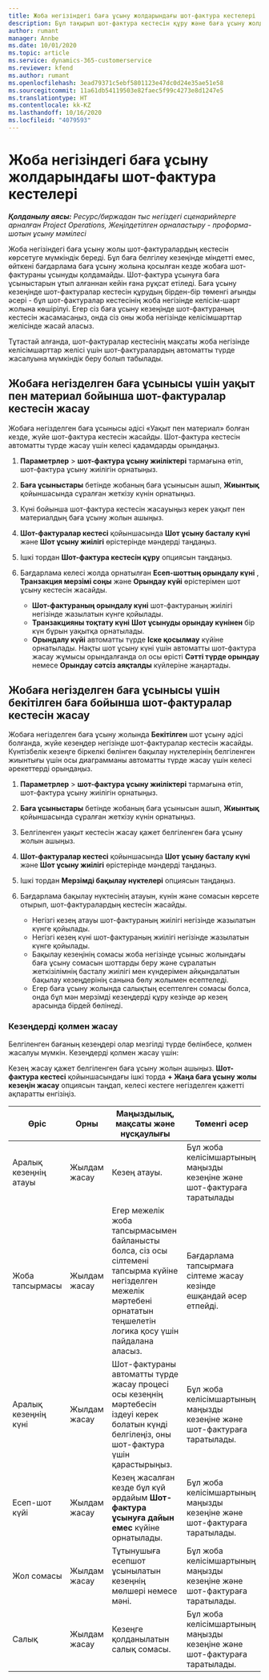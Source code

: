 ```yaml
---
title: Жоба негізіндегі баға ұсыну жолдарындағы шот-фактура кестелері
description: Бұл тақырып шот-фактура кестесін құру және баға ұсыну жолдары үшін кезеңдер туралы ақпарат береді.
author: rumant
manager: Annbe
ms.date: 10/01/2020
ms.topic: article
ms.service: dynamics-365-customerservice
ms.reviewer: kfend
ms.author: rumant
ms.openlocfilehash: 3ead79371c5ebf5801123e47dc0d24e35ae51e58
ms.sourcegitcommit: 11a61db54119503e82faec5f99c4273e8d1247e5
ms.translationtype: HT
ms.contentlocale: kk-KZ
ms.lasthandoff: 10/16/2020
ms.locfileid: "4079593"
---
```

# <a name="invoice-schedules-on-project-based-quote-lines"></a>Жоба негізіндегі баға ұсыну жолдарындағы шот-фактура кестелері

_**Қолданылу аясы:** Ресурс/биржадан тыс негіздегі сценарийлерге арналған Project Operations, Жеңілдетілген орналастыру - проформа-шотын ұсыну мәмілесі_

Жоба негізіндегі баға ұсыну жолы шот-фактуралардың кестесін көрсетуге мүмкіндік береді. Бұл баға белгілеу кезеңінде міндетті емес, өйткені бағдарлама баға ұсыну жолына қосылған кезде жобаға шот-фактураны ұсынуды қолдамайды. Шот-фактура ұсынуға баға ұсыныстарын ұтып алғаннан кейін ғана рұқсат етіледі. Баға ұсыну кезеңінде шот-фактуралар кестесін құрудың бірден-бір төменгі ағынды әсері - бұл шот-фактуралар кестесінің жоба негізінде келісім-шарт жолына көшірілуі. Егер сіз баға ұсыну кезеңінде шот-фактураның кестесін жасамасаңыз, онда сіз оны жоба негізінде келісімшарттар желісінде жасай аласыз.

Тұтастай алғанда, шот-фактуралар кестесінің мақсаты жоба негізінде келісімшарттар желісі үшін шот-фактуралардың автоматты түрде жасалуына мүмкіндік беру болып табылады. 

## <a name="create-a-time-and-material-invoice-schedule-for-a-project-based-quote-line"></a>Жобаға негізделген баға ұсынысы үшін уақыт пен материал бойынша шот-фактуралар кестесін жасау

Жобаға негізделген баға ұсынысы әдісі «Уақыт пен материал» болған кезде, жүйе шот-фактура кестесін жасайды. Шот-фактура кестесін автоматты түрде жасау үшін келесі қадамдарды орындаңыз.

1. **Параметрлер** > **шот-фактура ұсыну жиіліктері** тармағына өтіп, шот-фактура ұсыну жиілігін орнатыңыз.
2. **Баға ұсыныстары** бетінде жобаның баға ұсынысын ашып, **Жиынтық** қойыншасында сұралған жеткізу күнін орнатыңыз.
3. Күні бойынша шот-фактура кестесін жасауыңыз керек уақыт пен материалдың баға ұсыну жолын ашыңыз. 
4. **Шот-фактуралар кестесі** қойыншасында **Шот ұсыну басталу күні** және **Шот ұсыну жиілігі** өрістерінде мәндерді таңдаңыз. 
5. Ішкі тордан **Шот-фактура кестесін құру** опциясын таңдаңыз.
6. Бағдарлама келесі жолда орнатылған **Есеп-шоттың орындалу күні** , **Транзакция мерзімі соңы** және **Орындау күйі** өрістерімен шот ұсыну кестесін жасайды.

    - **Шот-фактураның орындалу күні** шот-фактураның жиілігі негізінде жазылатын күнге қойылады.
    - **Транзакцияны тоқтату күні** **Шот ұсынуды орындау күнінен** бір күн бұрын уақытқа орнатылады.
    - **Орындалу күйі** автоматты түрде **Іске қосылмау** күйіне орнатылады. Нақты шот ұсыну күні үшін автоматты шот-фактура жасау жұмысы орындалғанда ол осы өрісті **Сәтті түрде орындау** немесе **Орындау сәтсіз аяқталды** күйлеріне жаңартады.

## <a name="create-a-fixed-price-invoice-schedule-for-a-project-based-quote-line"></a>Жобаға негізделген баға ұсынысы үшін бекітілген баға бойынша шот-фактуралар кестесін жасау

Жобаға негізделген баға ұсыну жолында **Бекітілген** шот ұсыну әдісі болғанда, жүйе кезеңдер негізінде шот-фактуралар кестесін жасайды. Күнтізбелік кезеңге біркелкі бөлінген бақылау нүктелерінің белгіленген жиынтығы үшін осы диаграмманы автоматты түрде жасау үшін келесі әрекеттерді орындаңыз.

1. **Параметрлер** > **шот-фактура ұсыну жиіліктері** тармағына өтіп, шот-фактура ұсыну жиілігін орнатыңыз.
2. **Баға ұсыныстары** бетінде жобаның баға ұсынысын ашып, **Жиынтық** қойыншасында сұралған жеткізу күнін орнатыңыз.
3. Белгіленген уақыт кестесін жасау қажет белгіленген баға ұсыну жолын ашыңыз. 
4. **Шот-фактуралар кестесі** қойыншасында **Шот ұсыну басталу күні** және **Шот ұсыну жиілігі** өрістерінде мәндерді таңдаңыз. 
5. Ішкі тордан **Мерзімді бақылау нүктелері** опциясын таңдаңыз.
6. Бағдарлама бақылау нүктесінің атауын, күнін және сомасын көрсете отырып, шот-фактуралардың кестесін жасайды.

    - Негізгі кезең атауы шот-фактураның жиілігі негізінде жазылатын күнге қойылады.
    - Негізгі кезең күні шот-фактураның жиілігі негізінде жазылатын күнге қойылады.
    - Бақылау кезеңінің сомасы жоба негізінде ұсыныс жолындағы баға ұсыну сомасын шоттарды беру және сұралатын жеткізілімнің басталу жиілігі мен күндерімен айқындалатын бақылау кезеңдерінің санына бөлу жолымен есептеледі.
    - Егер баға ұсыну жолында салықтың есептелген сомасы болса, онда бұл мән мерзімді кезеңдерді құру кезінде әр кезең арасында бірдей бөлінеді.

### <a name="manually-create-milestones"></a>Кезеңдерді қолмен жасау

Белгіленген бағаның кезеңдері олар мезгілді түрде бөлінбесе, қолмен жасалуы мүмкін. Кезеңдерді қолмен жасау үшін:

Кезең жасау қажет белгіленген баға ұсыну жолын ашыңыз. **Шот-фактура кестесі** қойыншасындағы ішкі торда **+ Жаңа баға ұсыну жолы кезеңін жасау** опциясын таңдап, келесі кестеге негізделген қажетті ақпаратты енгізіңіз.

| **Өріс** | **Орны** | **Маңыздылық, мақсаты және нұсқаулығы** | **Төменгі әсер** |
| --- | --- | --- | --- |
| Аралық кезеңнің атауы | Жылдам жасау | Кезең атауы. | Бұл жоба келісімшартының маңызды кезеңіне және шот-фактураға таратылады |
| Жоба тапсырмасы | Жылдам жасау | Егер межелік жоба тапсырмасымен байланысты болса, сіз осы сілтемені тапсырма күйіне негізделген межелік мәртебені орнататын теңшелетін логика қосу үшін пайдалана аласыз. | Бағдарлама тапсырмаға сілтеме жасау кезінде ешқандай әсер етпейді. |
| Аралық кезеңнің күні | Жылдам жасау | Шот-фактураны автоматты түрде жасау процесі осы кезеңнің мәртебесін іздеуі керек болатын күнді белгілеңіз, оны шот-фактура үшін қарастырыңыз. | Бұл жоба келісімшартының маңызды кезеңіне және шот-фактураға таратылады. |
| Есеп-шот күйі | Жылдам жасау | Кезең жасалған кезде бұл күй әрдайым **Шот-фактура ұсынуға дайын емес** күйіне орнатылады. | Бұл жоба келісімшартының маңызды кезеңіне және шот-фактураға таратылады. |
| Жол сомасы | Жылдам жасау | Тұтынушыға есепшот ұсынылатын кезеңнің мөлшері немесе мәні. | Бұл жоба келісімшартының маңызды кезеңіне және шот-фактураға таратылады. |
| Салық | Жылдам жасау | Кезеңге қолданылатын салық сомасы. | Бұл жоба келісімшартының маңызды кезеңіне және шот-фактураға таратылады. |

